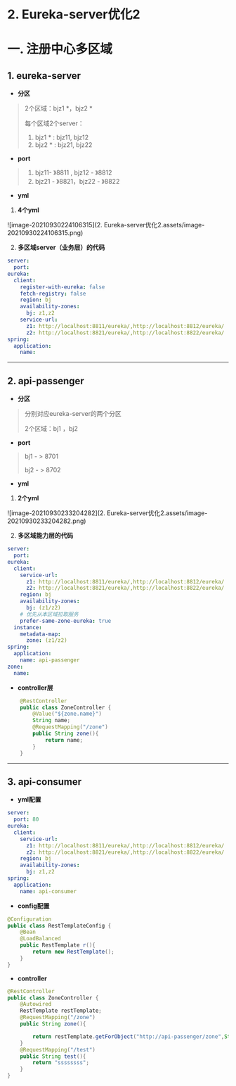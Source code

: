 # 2. Eureka-server优化2

# 一. 注册中心多区域

## 1. eureka-server

+ **分区**

> 2个区域：bjz1 *，bjz2 *
>
> 每个区域2个server：
>
> 1. bjz1 * : bjz11, bjz12
> 2. bjz2 * : bjz21, bjz22

+ **port**

> 1. bjz11- 》8811 ,  bjz12 - 》8812
> 2. bjz21 - 》8821，bjz22 - 》8822

+ **yml**

1. **4个yml**

![image-20210930224106315](2. Eureka-server优化2.assets/image-20210930224106315.png)

2. **多区域server（业务层）的代码**

~~~yml
server:
  port: 
eureka:
  client:
    register-with-eureka: false
    fetch-registry: false
    region: bj
    availability-zones:
      bj: z1,z2
    service-url:
      z1: http://localhost:8811/eureka/,http://localhost:8812/eureka/
      z2: http://localhost:8821/eureka/,http://localhost:8822/eureka/
spring:
  application:
    name: 
~~~

---

## 2. api-passenger

+ **分区**

> 分别对应eureka-server的两个分区
>
> 2个区域：bj1 ，bj2

+ **port**

> bj1 - > 8701
>
> bj2 - > 8702

+ **yml**

1. **2个yml**

![image-20210930233204282](2. Eureka-server优化2.assets/image-20210930233204282.png)

2. **多区域能力层的代码**

~~~yml
server:
  port: 
eureka:
  client:
    service-url:
      z1: http://localhost:8811/eureka/,http://localhost:8812/eureka/
      z2: http://localhost:8821/eureka/,http://localhost:8822/eureka/
    region: bj
    availability-zones:
      bj: (z1/z2)
    # 优先从本区域拉取服务
    prefer-same-zone-eureka: true
  instance:
    metadata-map:
      zone: (z1/z2)
spring:
  application:
    name: api-passenger
zone:
  name: 
~~~

+ **controller层**

~~~java
    @RestController
    public class ZoneController {
        @Value("${zone.name}")
        String name;
        @RequestMapping("/zone")
        public String zone(){
            return name;
        }
    }
~~~



---

## 3. api-consumer

+ **yml配置**

~~~yml
server:
  port: 80
eureka:
  client:
    service-url:
      z1: http://localhost:8811/eureka/,http://localhost:8812/eureka/
      z2: http://localhost:8821/eureka/,http://localhost:8822/eureka/
    region: bj
    availability-zones:
      bj: z1,z2
spring:
  application:
    name: api-consumer
~~~

+ **config配置**

~~~java
@Configuration
public class RestTemplateConfig {
    @Bean
    @LoadBalanced
    public RestTemplate r(){
        return new RestTemplate();
    }
}
~~~

+ **controller**

~~~java
@RestController
public class ZoneController {
    @Autowired
    RestTemplate restTemplate;
    @RequestMapping("/zone")
    public String zone(){

        return restTemplate.getForObject("http://api-passenger/zone",String.class);
    }
    @RequestMapping("/test")
    public String test(){
        return "ssssssss";
    }
}
~~~



